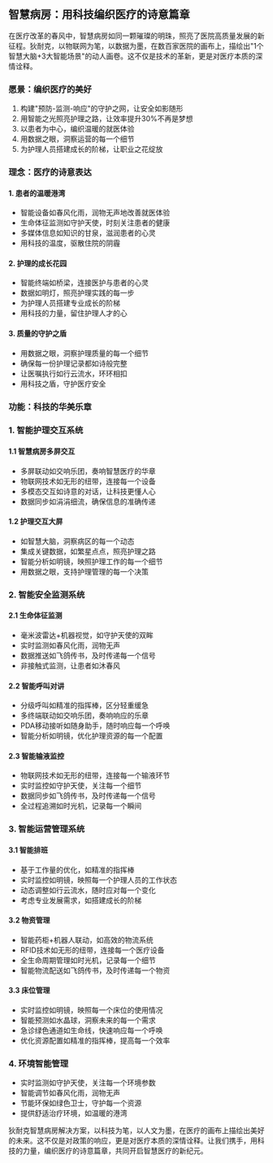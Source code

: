 ## 智慧病房：用科技编织医疗的诗意篇章

在医疗改革的春风中，智慧病房如同一颗璀璨的明珠，照亮了医院高质量发展的新征程。狄耐克，以物联网为笔，以数据为墨，在数百家医院的画布上，描绘出"1个智慧大脑+3大智能场景"的动人画卷。这不仅是技术的革新，更是对医疗本质的深情诠释。

### 愿景：编织医疗的美好
1. 构建"预防-监测-响应"的守护之网，让安全如影随形
2. 用智能之光照亮护理之路，让效率提升30%不再是梦想
3. 以患者为中心，编织温暖的就医体验
4. 用数据之眼，洞察运营的每一个细节
5. 为护理人员搭建成长的阶梯，让职业之花绽放

### 理念：医疗的诗意表达

#### 1. 患者的温暖港湾
- 智能设备如春风化雨，润物无声地改善就医体验
- 生命体征监测如守护天使，时刻关注患者的健康
- 多媒体信息如知识的甘泉，滋润患者的心灵
- 用科技的温度，驱散住院的阴霾

#### 2. 护理的成长花园
- 智能终端如桥梁，连接医护与患者的心灵
- 数据如明灯，照亮护理实践的每一步
- 为护理人员搭建专业成长的阶梯
- 用科技的力量，留住护理人才的心

#### 3. 质量的守护之盾
- 用数据之眼，洞察护理质量的每一个细节
- 确保每一份护理记录都如诗般完整
- 让医嘱执行如行云流水，环环相扣
- 用科技之盾，守护医疗安全

### 功能：科技的华美乐章

### 1. 智能护理交互系统
#### 1.1 智慧病房多屏交互
- 多屏联动如交响乐团，奏响智慧医疗的华章
- 物联网技术如无形的纽带，连接每一个设备
- 多模态交互如诗意的对话，让科技更懂人心
- 数据同步如涓涓细流，确保信息的准确传递

#### 1.2 护理交互大屏
- 如智慧大脑，洞察病区的每一个动态
- 集成关键数据，如繁星点点，照亮护理之路
- 智能分析如明镜，映照护理工作的每一个细节
- 用数据之眼，支持护理管理的每一个决策

### 2. 智能安全监测系统
#### 2.1 生命体征监测
- 毫米波雷达+机器视觉，如守护天使的双眸
- 实时监测如春风化雨，润物无声
- 数据推送如飞鸽传书，及时传递每一个信号
- 非接触式监测，让患者如沐春风

#### 2.2 智能呼叫对讲
- 分级呼叫如精准的指挥棒，区分轻重缓急
- 多终端联动如交响乐团，奏响响应的乐章
- PDA移动接听如随身助手，随时响应每一个呼唤
- 智能分析如明镜，优化护理资源的每一个配置

#### 2.3 智能输液监控
- 物联网技术如无形的纽带，连接每一个输液环节
- 实时监控如守护天使，关注每一个细节
- 数据同步如飞鸽传书，及时传递每一个信号
- 全过程追溯如时光机，记录每一个瞬间

### 3. 智能运营管理系统
#### 3.1 智能排班
- 基于工作量的优化，如精准的指挥棒
- 实时监控如明镜，映照每一个护理人员的工作状态
- 动态调整如行云流水，随时应对每一个变化
- 考虑专业发展需求，如搭建成长的阶梯

#### 3.2 物资管理
- 智能药柜+机器人联动，如高效的物流系统
- RFID技术如无形的纽带，连接每一个医疗设备
- 全生命周期管理如时光机，记录每一个细节
- 智能物流配送如飞鸽传书，及时传递每一个物资

#### 3.3 床位管理
- 实时监控如明镜，映照每一个床位的使用情况
- 智能预测如水晶球，洞察未来的每一个需求
- 急诊绿色通道如生命线，快速响应每一个呼唤
- 优化资源配置如精准的指挥棒，提高每一个效率

### 4. 环境智能管理
- 实时监测如守护天使，关注每一个环境参数
- 智能调节如春风化雨，润物无声
- 节能环保如绿色卫士，守护每一个资源
- 提供舒适治疗环境，如温暖的港湾


狄耐克智慧病房解决方案，以科技为笔，以人文为墨，在医疗的画布上描绘出美好的未来。这不仅是对政策的响应，更是对医疗本质的深情诠释。让我们携手，用科技的力量，编织医疗的诗意篇章，共同开启智慧医疗的新纪元。